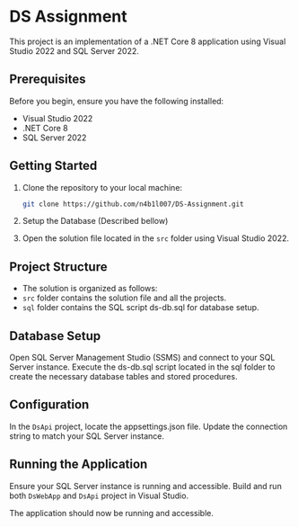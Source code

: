 # DS Assignment

This project is an implementation of a .NET Core 8 application using Visual Studio 2022 and SQL Server 2022.

## Prerequisites

Before you begin, ensure you have the following installed:
- Visual Studio 2022
- .NET Core 8
- SQL Server 2022

## Getting Started

1. Clone the repository to your local machine:
   ```bash
   git clone https://github.com/n4b1l007/DS-Assignment.git

2. Setup the Database (Described bellow) 

3. Open the solution file located in the `src` folder using Visual Studio 2022.

## Project Structure

- The solution is organized as follows:
- `src` folder contains the solution file and all the projects.
- `sql` folder contains the SQL script ds-db.sql for database setup.


## Database Setup
Open SQL Server Management Studio (SSMS) and connect to your SQL Server instance.
Execute the ds-db.sql script located in the sql folder to create the necessary database tables and stored procedures.
## Configuration
In the `DsApi` project, locate the appsettings.json file.
Update the connection string to match your SQL Server instance.
## Running the Application
Ensure your SQL Server instance is running and accessible.
Build and run both `DsWebApp` and `DsApi` project in Visual Studio.


The application should now be running and accessible.
